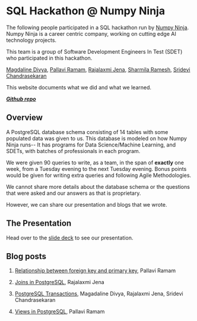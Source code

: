 # SQL Hackathon @ Numpy Ninja

The following people participated in a SQL hackathon run by [Numpy Ninja](https://www.numpyninja.com/). Numpy Ninja is a career centric company, working on cutting edge AI technology projects.

This team is a group of Software Development Engineers In Test (SDET) who participated in this hackathon.

[Magdaline Divya](https://github.com/magdadiv),
[Pallavi Ramam](https://github.com/pramam),
[Rajalaxmi Jena](https://github.com/rajalaxmijena91),
[Sharmila Ramesh](https://github.com/RameshSharmila),
[Sridevi Chandrasekaran](https://github.com/Sri-Sundar)

This website documents what we did and what we learned.

[**_Github repo_**](https://github.com/pramam/sql-hackathon-team-tech-trench-divers)

## Overview

A PostgreSQL database schema consisting of 14 tables with some populated data was given to us. This database is modeled on how Numpy Ninja runs-- It has programs for Data Science/Machine Learning, and SDETs, with batches of professionals in each program.

We were given 90 queries to write, as a team, in the span of **exactly** one week, from a Tuesday evening to the next Tuesday evening. Bonus points would be given for writing extra queries and following Agile Methodologies.

We cannot share more details about the database schema or the questions that were asked and our answers as that is proprietary.

However, we can share our presentation and blogs that we wrote.

## The Presentation

Head over to the [slide deck](https://docs.google.com/presentation/d/1myrL5XGYapWYhTagoMnyV0x66Ms0131LCL788OKqMB8/edit?usp=sharing) to see our presentation.

## Blog posts

1. [Relationship between foreign key and primary key](./blog/relationship-fk-pk/index.md), Pallavi Ramam

2. [Joins in PostgreSQL](./blog/joins-in-postgresql/index.md), Rajalaxmi Jena

3. [PostgreSQL Transactions](./blog/postgresql-transactions/), Magadaline Divya, Rajalaxmi Jena, Sridevi Chandrasekaran

4. [Views in PostgreSQL](./blog/views-in-postgresql/), Pallavi Ramam

